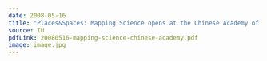 ```yaml
---
date: 2008-05-16
title: "Places&Spaces: Mapping Science opens at the Chinese Academy of Sciences"
source: IU
pdfLink: 20080516-mapping-science-chinese-academy.pdf
image: image.jpg
---
```


